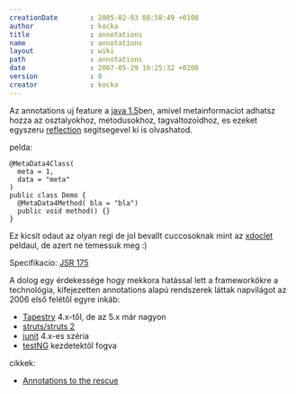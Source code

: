 ```yaml
---
creationDate        : 2005-02-03 08:58:49 +0100 
author              : kocka 
title               : annotations 
name                : annotations 
layout              : wiki 
path                : annotations 
date                : 2007-05-29 16:25:32 +0200 
version             : 8 
creator             : kocka 
---
```

Az annotations uj feature a [java 1.5](java%201.5.html)ben, amivel metainformaciot adhatsz hozza az osztalyokhoz, metodusokhoz, tagvaltozoidhoz, es ezeket egyszeru [reflection](reflection.html) segitsegevel ki is olvashatod.

pelda:
```
@MetaData4Class(
  meta = 1,
  data = "meta"
)
public class Demo {
  @MetaData4Method( bla = "bla")
  public void method() {}
}

```

Ez kicsit odaut az olyan regi de jol bevallt cuccosoknak mint az [xdoclet](XDoclet.html) peldaul, de azert ne temessuk meg :)

Specifikacio: [JSR 175](http://www.jcp.org/en/jsr/detail?id=175)

A dolog egy érdekessége hogy mekkora hatással lett a frameworkökre a technológia, kifejezetten annotations alapú rendszerek láttak napvilágot az 2006 első felétől egyre inkáb:

*   [Tapestry](tapestry.html) 4.x-től, de az 5.x már nagyon
*   [struts/struts 2](struts/struts%202.html)
*   [junit](junit.html) 4.x-es széria
*   [testNG](testng.html) kezdetektől fogva

cikkek:

*   [ Annotations to the rescue](http://www.javaworld.com/javaworld/jw-08-2005/jw-0801-annotations_p.html)


